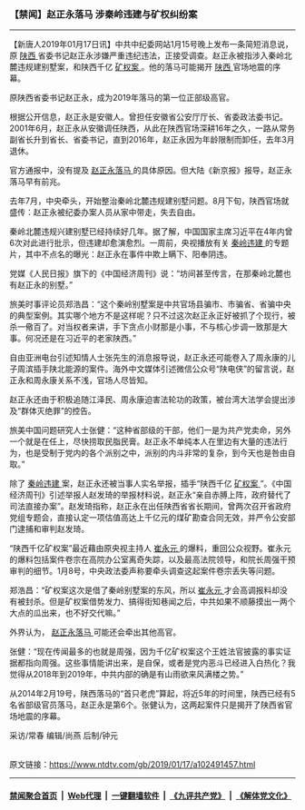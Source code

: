 ### 【禁闻】赵正永落马 涉秦岭违建与矿权纠纷案
------------------------

<div class="post_content">
 <p>
  【新唐人2019年01月17日讯】中共中纪委网站1月15号晚上发布一条简短消息说，原
  <a href="https://www.ntdtv.com/gb/陕西.htm">
   陕西
  </a>
  省委书记赵正永涉嫌严重违纪违法，正接受调查。赵正永被指涉入秦岭北麓违规建别墅案，和陕西千亿
  <a href="https://www.ntdtv.com/gb/矿权案.htm">
   矿权案
  </a>
  。他的落马可能揭开
  <a href="https://www.ntdtv.com/gb/陕西.htm">
   陕西
  </a>
  官场地震的序幕。
 </p>
 <p>
  原陕西省委书记赵正永，成为2019年落马的第一位正部级高官。
 </p>
 <p>
  根据公开信息，赵正永是安徽人。曾担任安徽省公安厅厅长、省委政法委书记。2001年6月，赵正永从安徽调任陕西，从此在陕西官场深耕16年之久，一路从常务副省长升到省长、省委书记，直到2016年，赵正永因为年龄限制而卸任，去年3月退休。
 </p>
 <p>
  官方通报中，没有提及
  <a href="https://www.ntdtv.com/gb/408190.htm">
   赵正永落马
  </a>
  的具体原因。但大陆《新京报》报导，赵正永落马早有前兆。
 </p>
 <p>
  去年7月，中央牵头，开始整治秦岭北麓违规建别墅问题。8月下旬，陕西官场就盛传：赵正永被纪委办案人员从家中带走，失去自由。
 </p>
 <p>
  秦岭北麓违规兴建别墅已经持续好几年。据了解，中国国家主席习近平在4年内曾6次对此进行批示，但违建却愈演愈烈。一周前，央视播放有关
  <a href="https://www.ntdtv.com/gb/秦岭违建.htm">
   秦岭违建
  </a>
  的专题片，其中不点名的曝光：赵正永在事件中欺上瞒下、阳奉阴违。
 </p>
 <p>
  党媒《人民日报》旗下的《中国经济周刊》说：“坊间甚至传言，在那秦岭北麓也有赵正永的别墅。”
 </p>
 <p>
  旅美时事评论员郑浩昌：“这个秦岭别墅案是中共官场县骗市、市骗省、省骗中央的典型案例。其实哪个地方不是这样呢？只不过这次赵正永正好被抓了个现行，被杀一儆百了。对当权者来讲，手下贪点小财那是小事，不与核心步调一致那是大事。何况还是在习近平的老家陕西。”
 </p>
 <p>
  自由亚洲电台引述知情人士张先生的消息报导说，赵正永还可能卷入了周永康的儿子周滨插手陕北能源的案件。海外中文媒体引述微信公众号“陕电侠”的留言说，赵正永和周永康关系不浅，官场人尽皆知。
 </p>
 <p>
  赵正永还由于积极追随江泽民、周永康迫害法轮功的政策，被台湾大法学会提出涉及“群体灭绝罪”的控告。
 </p>
 <p>
  旅美中国问题研究人士张健：“这种省部级的干部，他们一是为共产党卖命，另外一个就是在任上，尽快捞取民脂民膏。赵正永不单纯本人在里边有大量的违法行为，也是受制于党内的各个派别之中，派别的内斗非常的复杂，到今天也是咎由自取。”
 </p>
 <p>
  除了
  <a href="https://www.ntdtv.com/gb/秦岭违建.htm">
   秦岭违建
  </a>
  案，赵正永还被当事人实名举报，插手“陕西千亿
  <a href="https://www.ntdtv.com/gb/矿权案.htm">
   矿权案
  </a>
  ”。《中国经济周刊》引述举报人赵发琦的举报材料说，赵正永“亲自赤膊上阵，政府替代了司法直接办案”。赵发琦指称，赵正永在出任陕西省省长期间，曾两次召开省政府党组专题会，直接认定一项估值高达上千亿元的煤矿勘查合同无效，并严令公安部门逮捕和审判赵发琦。
 </p>
 <p>
  “陕西千亿矿权案”最近藉由原央视主持人
  <a href="https://www.ntdtv.com/gb/崔永元.htm">
   崔永元
  </a>
  的爆料，重回公众视野。崔永元的爆料包括案件卷宗在高院办公室离奇失踪，以及最高法院领导，和院长周强干预审判的细节。1月8号，中央政法委声称要牵头调查这起案件卷宗丢失等问题。
 </p>
 <p>
  郑浩昌：“矿权案这次是借了秦岭别墅案的东风，所以
  <a href="https://www.ntdtv.com/gb/崔永元.htm">
   崔永元
  </a>
  才会高调报料却没有被封杀。但是矿权案借势发力、搞得街知巷闻之后，中共如果不顺藤摸出一两个大点的瓜出来，也不好交代嘛。”
 </p>
 <p>
  外界认为，
  <a href="https://www.ntdtv.com/gb/408190.htm">
   赵正永落马
  </a>
  可能还会牵出其他高官。
 </p>
 <p>
  张健：“现在传闻最多的也就是周强，因为千亿矿权案这个王姓法官披露的事实证据都指向周强。这些事情能讲出来，是自保，或者是党内恶斗已经进入白热化？我觉得从2018年到2019年，中共内部的确是有山雨欲来风满楼之势。”
 </p>
 <p>
  从2014年2月19号，陕西落马的“首只老虎”算起，将近5年的时间里，陕西已经有5名省部级官员落马，赵正永是第6个。张健认为，这两起案件只是揭开了陕西省官场地震的序幕。
 </p>
 <p>
  采访/常春 编辑/尚燕 后制/钟元
 </p>
 <div class="single_ad">
 </div>
</div>

<br/>原文链接：https://www.ntdtv.com/gb/2019/01/17/a102491457.html


------------------------
#### [禁闻聚合首页](https://github.com/gfw-breaker/banned-news/blob/master/README.md) &nbsp;|&nbsp; [Web代理](https://github.com/gfw-breaker/open-proxy/blob/master/README.md) &nbsp;|&nbsp; [一键翻墙软件](https://github.com/gfw-breaker/nogfw/blob/master/README.md) &nbsp;|&nbsp; [《九评共产党》](https://github.com/gfw-breaker/9ping.md/blob/master/README.md#九评之一评共产党是什么) &nbsp;|&nbsp; [《解体党文化》](https://github.com/gfw-breaker/jtdwh.md/blob/master/README.md#绪论)
